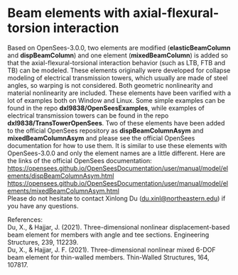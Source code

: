 # Beam elements with axial-flexural-torsion interaction
Based on OpenSees-3.0.0, two elements are modified (**elasticBeamColumn** and **dispBeamColumn**) and one element (**mixedBeamColumn**) is added so that the axial-flexural-torsional interaction behavior (such as LTB, FTB and TB) can be modeled. These elements originally were developed for collapse modeling of electrical transmission towers, which usually are made of steel angles, so warping is not considered. Both geometric nonlinearity and material nonlinearity are included. These elements have been varified with a lot of examples both on Window and Linux. Some simple examples can be found in the repo **dxl9838/OpenSeesExamples**, while examples of electrical transmission towers can be found in the repo **dxl9838/TransTowerOpenSees**. Two of these elements have been added to the official OpenSees repository as **dispBeamColumnAsym** and **mixedBeamColumnAsym** and please see the official OpenSees documentation for how to use them. It is similar to use these elements with OpenSees-3.0.0 and only the element names are a little different. Here are the links of the official OpenSees documentation:  
https://opensees.github.io/OpenSeesDocumentation/user/manual/model/elements/dispBeamColumnAsym.html  
https://opensees.github.io/OpenSeesDocumentation/user/manual/model/elements/mixedBeamColumnAsym.html  
Please do not hesitate to contact Xinlong Du (du.xinl@northeastern.edu) if you have any questions.

References:  
Du, X., & Hajjar, J. (2021). Three-dimensional nonlinear displacement-based beam element for members with angle and tee sections. Engineering Structures, 239, 112239.  
Du, X., & Hajjar, J. F. (2021). Three-dimensional nonlinear mixed 6-DOF beam element for thin-walled members. Thin-Walled Structures, 164, 107817.